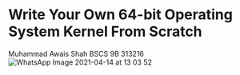 # Write Your Own 64-bit Operating System Kernel From Scratch

Muhammad Awais Shah
BSCS 9B
313216
![WhatsApp Image 2021-04-14 at 13 03 52](https://user-images.githubusercontent.com/75185703/114681630-c63b6a00-9d27-11eb-98f2-42c4d42a7af2.jpeg)








